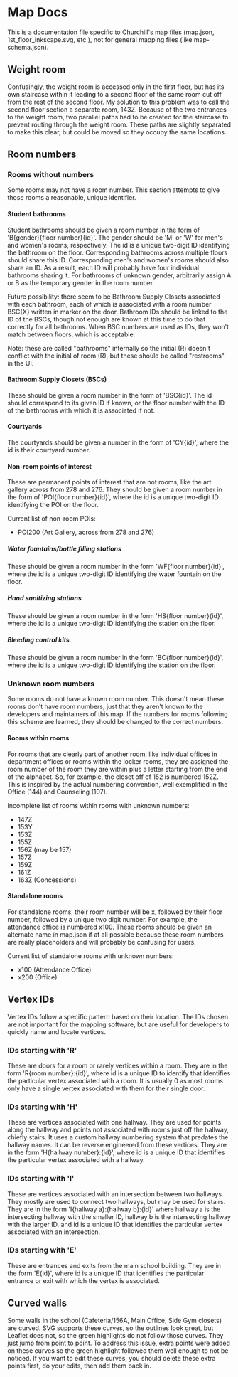 # Map Docs
This is a documentation file specific to Churchill's map files (map.json, 1st_floor_inkscape.svg, etc.), not for general
mapping files (like map-schema.json).

## Weight room
Confusingly, the weight room is accessed only in the first floor, but has its own staircase within it leading to a
second floor of the same room cut off from the rest of the second floor. My solution to this problem was to call the
second floor section a separate room, 143Z. Because of the two entrances to the weight room, two parallel paths had to
be created for the staircase to prevent routing through the weight room. These paths are slightly separated to make this
clear, but could be moved so they occupy the same locations.

## Room numbers
### Rooms without numbers
Some rooms may not have a room number. This section attempts to give those rooms a reasonable, unique identifier.

#### Student bathrooms
Student bathrooms should be given a room number in the form of 'B{gender}{floor number}{id}'. The gender should be 'M'
or 'W' for men's and women's rooms, respectively. The id is a unique two-digit ID identifying the bathroom on the floor.
Corresponding bathrooms across multiple floors should share this ID. Corresponding men's and women's rooms should also
share an ID. As a result, each ID will probably have four individual bathrooms sharing it. For bathrooms of unknown
gender, arbitrarily assign A or B as the temporary gender in the room number.

Future possibility: there seem to be Bathroom Supply Closets associated with each bathroom, each of which is associated
with a room number BSC{X} written in marker on the door. Bathroom IDs should be linked to the ID of the BSCs, though not
enough are known at this time to do that correctly for all bathrooms. When BSC numbers are used as IDs, they won't match
between floors, which is acceptable.

Note: these are called "bathrooms" internally so the initial (R) doesn't conflict with the initial of room (R), but
these should be called "restrooms" in the UI.

#### Bathroom Supply Closets (BSCs)
These should be given a room number in the form of 'BSC{id}'. The id should correspond to its given ID if known, or the
floor number with the ID of the bathrooms with which it is associated if not.

#### Courtyards
The courtyards should be given a number in the form of 'CY{id}', where the id is their courtyard number.

#### Non-room points of interest
These are permanent points of interest that are not rooms, like the art gallery across from 278 and 276. They should be
given a room number in the form of 'POI{floor number}{id}', where the id is a unique two-digit ID identifying the POI
on the floor.

Current list of non-room POIs:
 - POI200 (Art Gallery, across from 278 and 276)

##### Water fountains/bottle filling stations
These should be given a room number in the form 'WF{floor number}{id}', where the id is a unique two-digit ID
identifying the water fountain on the floor.

##### Hand sanitizing stations
These should be given a room number in the form 'HS{floor number}{id}', where the id is a unique two-digit ID
identifying the station on the floor.

##### Bleeding control kits
These should be given a room number in the form 'BC{floor number}{id}', where the id is a unique two-digit ID
identifying the station on the floor.

### Unknown room numbers
Some rooms do not have a known room number. This doesn't mean these rooms don't have room numbers, just that they aren't
known to the developers and maintainers of this map. If the numbers for rooms following this scheme are learned, they
should be changed to the correct numbers.

#### Rooms within rooms
For rooms that are clearly part of another room, like individual offices in department offices or rooms within the
locker rooms, they are assigned the room number of the room they are within plus a letter starting from the end of the
alphabet. So, for example, the closet off of 152 is numbered 152Z. This is inspired by the actual numbering convention,
well exemplified in the Office (144) and Counseling (107).

Incomplete list of rooms within rooms with unknown numbers:
 - 147Z
 - 153Y
 - 153Z
 - 155Z
 - 156Z (may be 157)
 - 157Z
 - 159Z
 - 161Z
 - 163Z (Concessions)

#### Standalone rooms
For standalone rooms, their room number will be x, followed by their floor number, followed by a unique two digit
number. For example, the attendance office is numbered x100. These rooms should be given an alternate name in map.json
if at all possible because these room numbers are really placeholders and will probably be confusing for users.

Current list of standalone rooms with unknown numbers:
 - x100 (Attendance Office)
 - x200 (Office)

## Vertex IDs
Vertex IDs follow a specific pattern based on their location. The IDs chosen are not important for the mapping software,
but are useful for developers to quickly name and locate vertices.

### IDs starting with 'R'
These are doors for a room or rarely vertices within a room. They are in the form 'R{room number}:{id}', where id is a
unique ID to identify that identifies the particular vertex associated with a room. It is usually 0 as most rooms only
have a single vertex associated with them for their single door.

### IDs starting with 'H'
These are vertices associated with one hallway. They are used for points along the hallway and points not associated
with rooms just off the hallway, chiefly stairs. It uses a custom hallway numbering system that predates the hallway
names. It can be reverse engineered from these vertices. They are in the form 'H{hallway number}:{id}', where id is a
unique ID that identifies the particular vertex associated with a hallway.

### IDs starting with 'I'
These are vertices associated with an intersection between two hallways. They mostly are used to connect two hallways,
but may be used for stairs. They are in the form 'I{hallway a}:{hallway b}:{id}' where hallway a is the intersecting
hallway with the smaller ID, hallway b is the intersecting hallway with the larger ID, and id is a unique ID that
identifies the particular vertex associated with an intersection.

### IDs starting with 'E'
These are entrances and exits from the main school building. They are in the form 'E{id}', where id is a unique ID that
identifies the particular entrance or exit with which the vertex is associated.

## Curved walls
Some walls in the school (Cafeteria/156A, Main Office, Side Gym closets) are curved. SVG supports these curves, so the
outlines look great, but Leaflet does not, so the green highlights do not follow those curves. They just jump from point
to point. To address this issue, extra points were added on these curves so the green highlight followed them well
enough to not be noticed. If you want to edit these curves, you should delete these extra points first, do your edits,
then add them back in.
